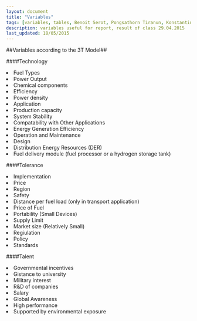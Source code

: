 ```yaml
---
layout: document
title: "Variables"
tags: [variables, tables, Benoit Serot, Pongsathorn Tiranun, Konstantin Neumann, Shouka Arabi, BAMBU, fuel cell]
description: variables useful for report, result of class 29.04.2015
last_updated: 18/05/2015
---
```


##Variables according to the 3T Model##

####Technology

<li>Fuel Types</li>
<li>Power Output</li>
<li>Chemical components</li>
<li>Efficiency</li>
<li>Power density</li>
<li>Application</li>
<li>Production capacity</li>
<li>System Stability</li>
<li>Compatability with Other Applications</li>
<li>Energy Generation Efficiency</li>
<li>Operation and Maintenance</li>
<li>Design</li>
<li>Distribution Energy Resources (DER)</li>
<li>Fuel delivery module (fuel processor or a hydrogen storage tank)</li>

####Tolerance

<li>Implementation</li>
<li>Price</li>
<li>Region</li>
<li>Safety</li>
<li>Distance per fuel load (only in transport application)</li>
<li>Price of Fuel</li>
<li>Portability (Small Devices) </li>
<li>Supply Limit </li>
<li>Market size (Relatively Small)</li>
<li>Regiulation</li>
<li>Policy</li>
<li>Standards</li>

####Talent

<li>Governmental incentives</li>
<li>Gistance to university</li>
<li>Military interest</li>
<li>R&D of companies</li>
<li>Salary</li>
<li>Global Awareness</li>
<li>High performance</li>
<li>Supported by environmental exposure</li>
